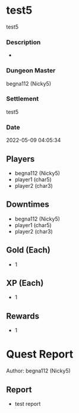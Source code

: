 # test5
test5
### Description
-
### Dungeon Master
begna112 (Nicky5)
### Settlement
test5
### Date
2022-05-09 04:05:34
## Players
* begna112 (Nicky5)
* player1 (char5)
* player2 (char3)
## Downtimes
* begna112 (Nicky5)
* player1 (char5)
* player2 (char3)
## Gold (Each)
* 1
## XP (Each)
* 1
## Rewards
* 1
# Quest Report
Author: begna112 (Nicky5)
## Report
* test report